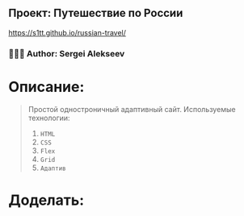 ## Проект: Путешествие по России

https://s1tt.github.io/russian-travel/

### 👨🏽‍💻 Author: Sergei Alekseev

# Описание:

> Простой одностроничный адаптивный сайт.
> Используемые технологии:
>
> 1.  `HTML`
> 2.  `CSS`
> 3.  `Flex`
> 4.  `Grid`
> 5.  `Адаптив`

# Доделать:

>
